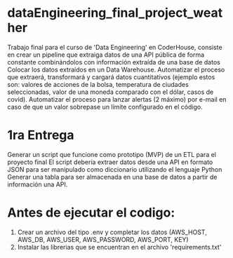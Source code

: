 # dataEngineering_final_project_weather
Trabajo final para el curso de 'Data Engineering' en CoderHouse, consiste en crear un pipeline que extraiga datos de una API pública de forma constante combinándolos con información extraída de una base de datos
Colocar los datos extraídos en un Data Warehouse. 
Automatizar el proceso que extraerá, transformará y cargará datos cuantitativos (ejemplo estos son: valores de acciones de la bolsa, temperatura de ciudades seleccionadas, valor de una moneda comparado con el dólar, casos de covid). 
Automatizar el proceso para lanzar alertas (2 máximo) por e-mail en caso de que un valor sobrepase un límite configurado en el código.

# 1ra Entrega
Generar un script que funcione como prototipo (MVP) de un ETL para el proyecto final
El script debería extraer datos desde una API en formato JSON para ser manipulado como diccionario utilizando el lenguaje Python
Generar una tabla para ser almacenada en una base de datos a partir de información una API.

# Antes de ejecutar el codigo:
  1. Crear un archivo del tipo .env y completar los datos (AWS_HOST, AWS_DB, AWS_USER, AWS_PASSWORD, AWS_PORT, KEY)
  2. Instalar las librerias que se encuentran en el archivo 'requirements.txt'
